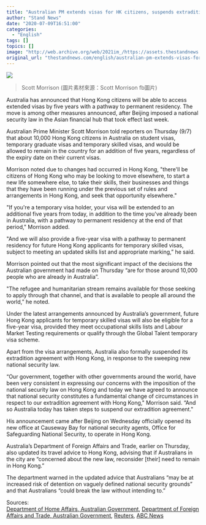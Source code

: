 ```yaml
---
title: "Australian PM extends visas for HK citizens, suspends extradition treaty with the city"
author: "Stand News"
date: "2020-07-09T16:51:00"
categories:
  - "English"
tags: []
topics: []
image: "http://web.archive.org/web/2021im_/https://assets.thestandnews.com/media/photos/89658673_3055859457791770_9209354453306572800_n20copy_YeP8P.png"
original_url: "thestandnews.com/english/australian-pm-extends-visas-for-hk-citizens-suspends-extradition-treaty-with-the-city"
---
```

![](http://web.archive.org/web/2021im_/https://assets.thestandnews.com/media/photos/89658673_3055859457791770_9209354453306572800_n20copy_YeP8P.png)
> Scott Morrison (圖片素材來源：Scott Morrison fb圖片)

Australia has announced that Hong Kong citizens will be able to access extended visas by five years with a pathway to permanent residency. The move is among other measures announced, after Beijing imposed a national security law in the Asian financial hub that took effect last week. 

Australian Prime Minister Scott Morrison told reporters on Thursday (9/7) that about 10,000 Hong Kong citizens in Australia on student visas, temporary graduate visas and temporary skilled visas, and would be allowed to remain in the country for an addition of five years, regardless of the expiry date on their current visas.

Morrison noted due to changes had occurred in Hong Kong, "there'll be citizens of Hong Kong who may be looking to move elsewhere, to start a new life somewhere else, to take their skills, their businesses and things that they have been running under the previous set of rules and arrangements in Hong Kong, and seek that opportunity elsewhere."

"If you're a temporary visa holder, your visa will be extended to an additional five years from today, in addition to the time you've already been in Australia, with a pathway to permanent residency at the end of that period," Morrison added.

"And we will also provide a five-year visa with a pathway to permanent residency for future Hong Kong applicants for temporary skilled visas, subject to meeting an updated skills list and appropriate marking,” he said.

Morrison pointed out that the most significant impact of the decisions the Australian government had made on Thursday “are for those around 10,000 people who are already in Australia”.

"The refugee and humanitarian stream remains available for those seeking to apply through that channel, and that is available to people all around the world,” he noted.

Under the latest arrangements announced by Australia’s government, future Hong Kong applicants for temporary skilled visas will also be eligible for a five-year visa, provided they meet occupational skills lists and Labour Market Testing requirements or qualify through the Global Talent temporary visa scheme.

Apart from the visa arrangements, Australia also formally suspended its extradition agreement with Hong Kong, in response to the sweeping new national security law.

“Our government, together with other governments around the world, have been very consistent in expressing our concerns with the imposition of the national security law on Hong Kong and today we have agreed to announce that national security constitutes a fundamental change of circumstances in respect to our extradition agreement with Hong Kong," Morrison said. “And so Australia today has taken steps to suspend our extradition agreement."

His announcement came after Beijing on Wednesday officially opened its new office at Causeway Bay for national security agents, Office for Safeguarding National Security, to operate in Hong Kong.

Australia’s Department of Foreign Affairs and Trade, earlier on Thursday, also updated its travel advice to Hong Kong, advising that if Australians in the city are “concerned about the new law, reconsider \[their\] need to remain in Hong Kong.”

The department warned in the updated advice that Australians “may be at increased risk of detention on vaguely defined national security grounds” and that Australians “could break the law without intending to.”

Sources:  
[Department of Home Affairs, Australian Government](http://web.archive.org/web/20210929051352/https://minister.homeaffairs.gov.au/alantudge/Pages/hong-kong-visa-arrangement-20200709.aspx?fbclid=IwAR011BWb8Mua69Ks7rkRXYnFr1079cWXNF1yyE-iMmKkW4n8DX9VvAzJnxY), [Department of Foreign Affairs and Trade, Australian Government](http://web.archive.org/web/20210929051352/https://www.smartraveller.gov.au/destinations/asia/hong-kong), [Reuters](http://web.archive.org/web/20210929051352/https://www.reuters.com/article/us-hongkong-protests-australia/australian-pm-suspends-extradition-treaty-extends-visas-for-hong-kong-citizens-idUSKBN24A0E8), [ABC News](http://web.archive.org/web/20210929051352/https://www.abc.net.au/news/2020-07-09/australia-hong-kong-china-extradition-and-visa-issues/12433332)